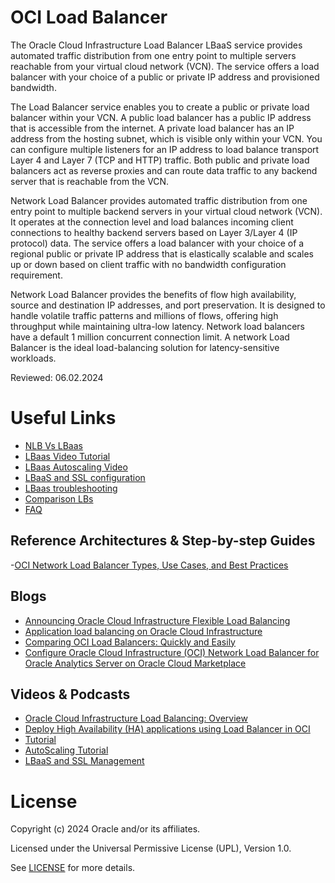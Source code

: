 # OCI Load Balancer

The Oracle Cloud Infrastructure Load Balancer LBaaS service provides automated traffic distribution from one entry point to multiple servers reachable from your virtual cloud network (VCN). The service offers a load balancer with your choice of a public or private IP address and provisioned bandwidth.

The Load Balancer service enables you to create a public or private load balancer within your VCN. A public load balancer has a public IP address that is accessible from the internet. A private load balancer has an IP address from the hosting subnet, which is visible only within your VCN. You can configure multiple listeners  for an IP address to load balance transport Layer 4 and Layer 7 (TCP and HTTP) traffic. Both public and private load balancers act as reverse proxies and can route data traffic to any backend server that is reachable from the VCN.

Network Load Balancer provides automated traffic distribution from one entry point to multiple backend servers in your virtual cloud network (VCN). It operates at the connection level and load balances incoming client connections to healthy backend servers based on Layer 3/Layer 4 (IP protocol) data. The service offers a load balancer with your choice of a regional public or private IP address that is elastically scalable and scales up or down based on client traffic with no bandwidth configuration requirement.

Network Load Balancer provides the benefits of flow high availability, source and destination IP addresses, and port preservation. It is designed to handle volatile traffic patterns and millions of flows, offering high throughput while maintaining ultra-low latency. Network load balancers have a default 1 million concurrent connection limit. A network Load Balancer is the ideal load-balancing solution for latency-sensitive workloads.

Reviewed: 06.02.2024
 
# Useful Links

- [NLB Vs LBaas](https://www.ateam-oracle.com/post/comparing-oci-load-balancers)
- [LBaas Video Tutorial](https://www.youtube.com/watch?v=88wIK_zZVzw)
- [LBaas Autoscaling Video](https://www.youtube.com/watch?v=2A9tq3rDkVM)
- [LBaaS and SSL configuration](https://www.youtube.com/watch?v=8VzFO-kPGDI)
- [LBaas troubleshooting](https://www.ateam-oracle.com/post/loadbalancer-troubleshooting)
- [Comparison LBs](https://www.ateam-oracle.com/post/comparing-oci-load-balancers)
- [FAQ](https://www.oracle.com/cloud/networking/load-balancing/faq/)


## Reference Architectures & Step-by-step Guides

-[OCI Network Load Balancer Types, Use Cases, and Best Practices](https://www.ateam-oracle.com/post/oci-network-load-balancer-types-use-cases-and-best-practice)

## Blogs
 
- [Announcing Oracle Cloud Infrastructure Flexible Load Balancing](https://blogs.oracle.com/cloud-infrastructure/post/announcing-oracle-cloud-infrastructure-flexible-load-balancing)
- [Application load balancing on Oracle Cloud Infrastructure](https://blogs.oracle.com/developers/post/application-load-balancing-on-oracle-cloud-infrastructure)
- [Comparing OCI Load Balancers: Quickly and Easily](https://www.ateam-oracle.com/post/comparing-oci-load-balancers)
- [Configure Oracle Cloud Infrastructure (OCI) Network Load Balancer for Oracle Analytics Server on Oracle Cloud Marketplace](https://blogs.oracle.com/analytics/post/configure-oracle-cloud-infrastructure-oci-network-load-balancer-for-oracle-analytics-server-on-oracle-cloud-marketplace)

## Videos & Podcasts

- [Oracle Cloud Infrastructure Load Balancing: Overview](https://www.youtube.com/watch?v=HaCzcFrTF-g)
- [Deploy High Availability (HA) applications using Load Balancer in OCI](https://www.youtube.com/watch?v=bOwEwfu78Zg)
- [Tutorial](https://www.youtube.com/watch?v=88wIK_zZVzw)
- [AutoScaling Tutorial](https://www.youtube.com/watch?v=2A9tq3rDkVM)
- [LBaaS and SSL Management](https://www.youtube.com/watch?v=8VzFO-kPGDI)


# License

Copyright (c) 2024 Oracle and/or its affiliates.

Licensed under the Universal Permissive License (UPL), Version 1.0.

See [LICENSE](https://github.com/oracle-devrel/technology-engineering/blob/main/LICENSE) for more details.
